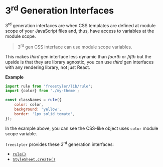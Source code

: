 # 3<sup>rd</sup> Generation Interfaces

3<sup>rd</sup> generation interfaces are when CSS templates are defined at module scope of
your JavaScript files and, thus, have access to variables at the module scope.

> 3<sup>rd</sup> gen CSS interface can use module scope variables.

This makes *third* gen interface less dynamic than *fourth* or *fifth* but the upside is
that they are library agnostic, you can use *third* gen interfaces with any rendering
library, not just React.

__Example__

```js
import rule from 'freestyler/lib/rule';
import {color} from './my-theme';

const classNames = rule({
    color: color,
    background: 'yellow',
    border: '1px solid tomato',
});
```

In the example above, you can see the CSS-like object uses `color` module scope variable.

`freestyler` provides these 3<sup>rd</sup> generation interfaces:

- [`rule()`](./rule.md)
- [`StyleSheet.create()`](./StyleSheet.md)

